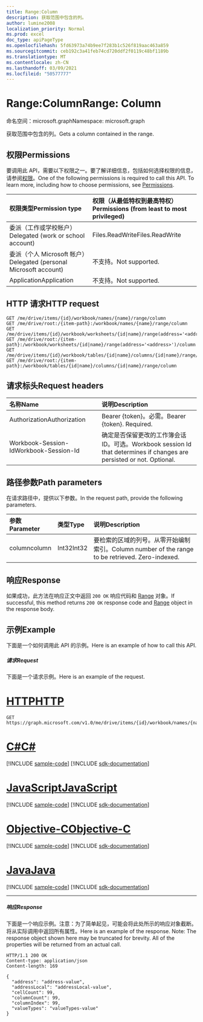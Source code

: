 ```yaml
---
title: Range:Column
description: 获取范围中包含的列。
author: lumine2008
localization_priority: Normal
ms.prod: excel
doc_type: apiPageType
ms.openlocfilehash: 5fd63973a74b9ee7f283b1c526f819aac463a859
ms.sourcegitcommit: ceb192c3a41feb74cd720ddf2f0119c48bf1189b
ms.translationtype: MT
ms.contentlocale: zh-CN
ms.lasthandoff: 03/09/2021
ms.locfileid: "50577777"
---
```

# <a name="range-column"></a><span data-ttu-id="0ca40-103">Range:Column</span><span class="sxs-lookup"><span data-stu-id="0ca40-103">Range: Column</span></span>

<span data-ttu-id="0ca40-104">命名空间：microsoft.graph</span><span class="sxs-lookup"><span data-stu-id="0ca40-104">Namespace: microsoft.graph</span></span>

<span data-ttu-id="0ca40-105">获取范围中包含的列。</span><span class="sxs-lookup"><span data-stu-id="0ca40-105">Gets a column contained in the range.</span></span>
## <a name="permissions"></a><span data-ttu-id="0ca40-106">权限</span><span class="sxs-lookup"><span data-stu-id="0ca40-106">Permissions</span></span>
<span data-ttu-id="0ca40-p101">要调用此 API，需要以下权限之一。要了解详细信息，包括如何选择权限的信息，请参阅[权限](/graph/permissions-reference)。</span><span class="sxs-lookup"><span data-stu-id="0ca40-p101">One of the following permissions is required to call this API. To learn more, including how to choose permissions, see [Permissions](/graph/permissions-reference).</span></span>

|<span data-ttu-id="0ca40-109">权限类型</span><span class="sxs-lookup"><span data-stu-id="0ca40-109">Permission type</span></span>      | <span data-ttu-id="0ca40-110">权限（从最低特权到最高特权）</span><span class="sxs-lookup"><span data-stu-id="0ca40-110">Permissions (from least to most privileged)</span></span>              |
|:--------------------|:---------------------------------------------------------|
|<span data-ttu-id="0ca40-111">委派（工作或学校帐户）</span><span class="sxs-lookup"><span data-stu-id="0ca40-111">Delegated (work or school account)</span></span> | <span data-ttu-id="0ca40-112">Files.ReadWrite</span><span class="sxs-lookup"><span data-stu-id="0ca40-112">Files.ReadWrite</span></span>    |
|<span data-ttu-id="0ca40-113">委派（个人 Microsoft 帐户）</span><span class="sxs-lookup"><span data-stu-id="0ca40-113">Delegated (personal Microsoft account)</span></span> | <span data-ttu-id="0ca40-114">不支持。</span><span class="sxs-lookup"><span data-stu-id="0ca40-114">Not supported.</span></span>    |
|<span data-ttu-id="0ca40-115">Application</span><span class="sxs-lookup"><span data-stu-id="0ca40-115">Application</span></span> | <span data-ttu-id="0ca40-116">不支持。</span><span class="sxs-lookup"><span data-stu-id="0ca40-116">Not supported.</span></span> |

## <a name="http-request"></a><span data-ttu-id="0ca40-117">HTTP 请求</span><span class="sxs-lookup"><span data-stu-id="0ca40-117">HTTP request</span></span>

<!-- { "blockType": "ignored" } -->
```http
GET /me/drive/items/{id}/workbook/names/{name}/range/column
GET /me/drive/root:/{item-path}:/workbook/names/{name}/range/column
GET /me/drive/items/{id}/workbook/worksheets/{id|name}/range(address='<address>')/column
GET /me/drive/root:/{item-path}:/workbook/worksheets/{id|name}/range(address='<address>')/column
GET /me/drive/items/{id}/workbook/tables/{id|name}/columns/{id|name}/range/column
GET /me/drive/root:/{item-path}:/workbook/tables/{id|name}/columns/{id|name}/range/column

```
## <a name="request-headers"></a><span data-ttu-id="0ca40-118">请求标头</span><span class="sxs-lookup"><span data-stu-id="0ca40-118">Request headers</span></span>
| <span data-ttu-id="0ca40-119">名称</span><span class="sxs-lookup"><span data-stu-id="0ca40-119">Name</span></span>       | <span data-ttu-id="0ca40-120">说明</span><span class="sxs-lookup"><span data-stu-id="0ca40-120">Description</span></span>|
|:---------------|:----------|
| <span data-ttu-id="0ca40-121">Authorization</span><span class="sxs-lookup"><span data-stu-id="0ca40-121">Authorization</span></span>  | <span data-ttu-id="0ca40-p102">Bearer {token}。必需。</span><span class="sxs-lookup"><span data-stu-id="0ca40-p102">Bearer {token}. Required.</span></span> |
| <span data-ttu-id="0ca40-124">Workbook-Session-Id</span><span class="sxs-lookup"><span data-stu-id="0ca40-124">Workbook-Session-Id</span></span>  | <span data-ttu-id="0ca40-p103">确定是否保留更改的工作簿会话 ID。可选。</span><span class="sxs-lookup"><span data-stu-id="0ca40-p103">Workbook session Id that determines if changes are persisted or not. Optional.</span></span>|

## <a name="path-parameters"></a><span data-ttu-id="0ca40-127">路径参数</span><span class="sxs-lookup"><span data-stu-id="0ca40-127">Path parameters</span></span>
<span data-ttu-id="0ca40-128">在请求路径中，提供以下参数。</span><span class="sxs-lookup"><span data-stu-id="0ca40-128">In the request path, provide the following parameters.</span></span>

| <span data-ttu-id="0ca40-129">参数</span><span class="sxs-lookup"><span data-stu-id="0ca40-129">Parameter</span></span>    | <span data-ttu-id="0ca40-130">类型</span><span class="sxs-lookup"><span data-stu-id="0ca40-130">Type</span></span>   |<span data-ttu-id="0ca40-131">说明</span><span class="sxs-lookup"><span data-stu-id="0ca40-131">Description</span></span>|
|:---------------|:--------|:----------|
|<span data-ttu-id="0ca40-132">column</span><span class="sxs-lookup"><span data-stu-id="0ca40-132">column</span></span>|<span data-ttu-id="0ca40-133">Int32</span><span class="sxs-lookup"><span data-stu-id="0ca40-133">Int32</span></span>|<span data-ttu-id="0ca40-p104">要检索的区域的列号。从零开始编制索引。</span><span class="sxs-lookup"><span data-stu-id="0ca40-p104">Column number of the range to be retrieved. Zero-indexed.</span></span>|

## <a name="response"></a><span data-ttu-id="0ca40-136">响应</span><span class="sxs-lookup"><span data-stu-id="0ca40-136">Response</span></span>

<span data-ttu-id="0ca40-137">如果成功，此方法在响应正文中返回 `200 OK` 响应代码和 [Range](../resources/range.md) 对象。</span><span class="sxs-lookup"><span data-stu-id="0ca40-137">If successful, this method returns `200 OK` response code and [Range](../resources/range.md) object in the response body.</span></span>

## <a name="example"></a><span data-ttu-id="0ca40-138">示例</span><span class="sxs-lookup"><span data-stu-id="0ca40-138">Example</span></span>
<span data-ttu-id="0ca40-139">下面是一个如何调用此 API 的示例。</span><span class="sxs-lookup"><span data-stu-id="0ca40-139">Here is an example of how to call this API.</span></span>
##### <a name="request"></a><span data-ttu-id="0ca40-140">请求</span><span class="sxs-lookup"><span data-stu-id="0ca40-140">Request</span></span>
<span data-ttu-id="0ca40-141">下面是一个请求示例。</span><span class="sxs-lookup"><span data-stu-id="0ca40-141">Here is an example of the request.</span></span>

# <a name="http"></a>[<span data-ttu-id="0ca40-142">HTTP</span><span class="sxs-lookup"><span data-stu-id="0ca40-142">HTTP</span></span>](#tab/http)
<!--{
  "blockType": "request",
  "isComposable": true,
  "name": "range_column"
}-->
```msgraph-interactive
GET https://graph.microsoft.com/v1.0/me/drive/items/{id}/workbook/names/{name}/range/column(column=5)
```
# <a name="c"></a>[<span data-ttu-id="0ca40-143">C#</span><span class="sxs-lookup"><span data-stu-id="0ca40-143">C#</span></span>](#tab/csharp)
[!INCLUDE [sample-code](../includes/snippets/csharp/range-column-csharp-snippets.md)]
[!INCLUDE [sdk-documentation](../includes/snippets/snippets-sdk-documentation-link.md)]

# <a name="javascript"></a>[<span data-ttu-id="0ca40-144">JavaScript</span><span class="sxs-lookup"><span data-stu-id="0ca40-144">JavaScript</span></span>](#tab/javascript)
[!INCLUDE [sample-code](../includes/snippets/javascript/range-column-javascript-snippets.md)]
[!INCLUDE [sdk-documentation](../includes/snippets/snippets-sdk-documentation-link.md)]

# <a name="objective-c"></a>[<span data-ttu-id="0ca40-145">Objective-C</span><span class="sxs-lookup"><span data-stu-id="0ca40-145">Objective-C</span></span>](#tab/objc)
[!INCLUDE [sample-code](../includes/snippets/objc/range-column-objc-snippets.md)]
[!INCLUDE [sdk-documentation](../includes/snippets/snippets-sdk-documentation-link.md)]

# <a name="java"></a>[<span data-ttu-id="0ca40-146">Java</span><span class="sxs-lookup"><span data-stu-id="0ca40-146">Java</span></span>](#tab/java)
[!INCLUDE [sample-code](../includes/snippets/java/range-column-java-snippets.md)]
[!INCLUDE [sdk-documentation](../includes/snippets/snippets-sdk-documentation-link.md)]

---


##### <a name="response"></a><span data-ttu-id="0ca40-147">响应</span><span class="sxs-lookup"><span data-stu-id="0ca40-147">Response</span></span>
<span data-ttu-id="0ca40-p105">下面是一个响应示例。注意：为了简单起见，可能会将此处所示的响应对象截断。将从实际调用中返回所有属性。</span><span class="sxs-lookup"><span data-stu-id="0ca40-p105">Here is an example of the response. Note: The response object shown here may be truncated for brevity. All of the properties will be returned from an actual call.</span></span>
<!-- {
  "blockType": "response",
  "truncated": true,
  "@odata.type": "microsoft.graph.workbookRange"
} -->
```http
HTTP/1.1 200 OK
Content-type: application/json
Content-length: 169

{
  "address": "address-value",
  "addressLocal": "addressLocal-value",
  "cellCount": 99,
  "columnCount": 99,
  "columnIndex": 99,
  "valueTypes": "valueTypes-value"
}
```

<!-- uuid: 8fcb5dbc-d5aa-4681-8e31-b001d5168d79
2015-10-25 14:57:30 UTC -->
<!-- {
  "type": "#page.annotation",
  "description": "Range: Column",
  "keywords": "",
  "section": "documentation",
  "tocPath": "",
  "suppressions": [
  ]
}-->

